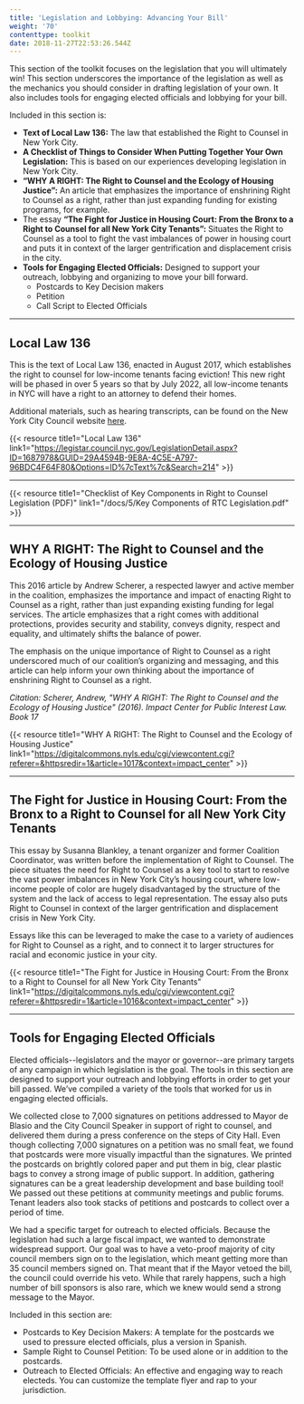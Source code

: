 ```yaml
---
title: 'Legislation and Lobbying: Advancing Your Bill'
weight: '70'
contenttype: toolkit
date: 2018-11-27T22:53:26.544Z
---
```

This section of the toolkit focuses on the legislation that you will ultimately win! This section underscores the importance of the legislation as well as the mechanics you should consider in drafting legislation of your own. It also includes tools for engaging elected officials and lobbying for your bill. 

Included in this section is:

* **Text of Local Law 136:** The law that established the Right to Counsel in New York City.
* **A Checklist of Things to Consider When Putting Together Your Own Legislation:** This is based on our experiences developing legislation in New York City.
* **“WHY A RIGHT: The Right to Counsel and the Ecology of Housing Justice”:** An article that emphasizes the importance of enshrining Right to Counsel as a right, rather than just expanding funding for existing programs, for example.  
* The essay **“The Fight for Justice in Housing Court: From the Bronx to a Right to Counsel for all New York City Tenants”:** Situates the Right to Counsel as a tool to fight the vast imbalances of power in housing court and puts it in context of the larger gentrification and displacement crisis in the city.
* **Tools for Engaging Elected Officials:** Designed to support your outreach, lobbying and organizing to move your bill forward.  
  * Postcards to Key Decision makers
  * Petition
  * Call Script to Elected Officials

<hr />

## Local Law 136

This is the text of Local Law 136, enacted in August 2017, which establishes the right to counsel for low-income tenants facing eviction! This new right will be phased in over 5 years so that by July 2022, all low-income tenants in NYC will have a right to an attorney to defend their homes.

Additional materials, such as hearing transcripts, can be found on the New York City Council website [here](http://legistar.council.nyc.gov/LegislationDetail.aspx?ID=1687978&GUID=29A4594B-9E8A-4C5E-A797-96BDC4F64F80&Options=ID%7cText%7c&Search=214). 

{{< resource title1="Local Law 136" link1="https://legistar.council.nyc.gov/LegislationDetail.aspx?ID=1687978&GUID=29A4594B-9E8A-4C5E-A797-96BDC4F64F80&Options=ID%7cText%7c&Search=214" >}}

<hr />

{{< resource title1="Checklist of Key Components in Right to Counsel Legislation (PDF)" link1="/docs/5/Key Components of RTC Legislation.pdf" >}}

<hr />

## WHY A RIGHT: The Right to Counsel and the Ecology of Housing Justice

This 2016 article by Andrew Scherer, a respected lawyer and active member in the coalition, emphasizes the importance and impact of enacting Right to Counsel as a right, rather than just expanding existing funding for legal services. The article emphasizes that a right comes with additional protections, provides security and stability, conveys dignity, respect and equality, and ultimately shifts the balance of power.  

The emphasis on the unique importance of Right to Counsel as a right underscored much of our coalition’s organizing and messaging, and this article can help inform your own thinking about the importance of enshrining Right to Counsel as a right.

_Citation: Scherer, Andrew, "WHY A RIGHT: The Right to Counsel and the Ecology of Housing Justice" (2016). Impact Center for Public Interest Law. Book 17_

{{< resource title1="WHY A RIGHT: The Right to Counsel and the Ecology of Housing Justice" link1="https://digitalcommons.nyls.edu/cgi/viewcontent.cgi?referer=&httpsredir=1&article=1017&context=impact_center" >}}

<hr />

## The Fight for Justice in Housing Court: From the Bronx to a Right to Counsel for all New York City Tenants

This essay by Susanna Blankley, a tenant organizer and former Coalition Coordinator, was  written before the implementation of Right to Counsel. The piece situates the need for Right to Counsel as a key tool to start to resolve the vast power imbalances in New York City’s housing court, where low-income people of color are hugely disadvantaged by the structure of the system and the lack of access to legal representation. The essay also puts Right to Counsel in context of the larger gentrification and displacement crisis in New York City.

Essays like this can be leveraged to make the case to a variety of audiences for Right to Counsel as a right, and to connect it to larger structures for racial and economic justice in your city.

{{< resource title1="The Fight for Justice in Housing Court: From the Bronx to a Right to Counsel for all New York City Tenants" link1="https://digitalcommons.nyls.edu/cgi/viewcontent.cgi?referer=&httpsredir=1&article=1016&context=impact_center" >}}

<hr />

## Tools for Engaging Elected Officials

Elected officials--legislators and the mayor or governor--are primary targets of any campaign in which legislation is the goal. The tools in this section are designed to support your outreach and lobbying efforts in order to get your bill passed. We’ve compiled a variety of the tools that worked for us in engaging elected officials.

We collected close to 7,000 signatures on petitions addressed to Mayor de Blasio and the City Council Speaker in support of right to counsel, and delivered them during a press conference on the steps of City Hall. Even though collecting 7,000 signatures on a petition was no small feat, we found that postcards were more visually impactful than the signatures. We printed the postcards on brightly colored paper and put them in big, clear plastic bags to convey a strong image of public support. In addition, gathering signatures can be a great leadership development and base building tool! We passed out these petitions at community meetings and public forums. Tenant leaders also took stacks of petitions and postcards to collect over a period of time.

We had a specific target for outreach to elected officials. Because the legislation had such a large fiscal impact, we wanted to demonstrate widespread support. Our goal was to have a veto-proof majority of city council members sign on to the legislation, which meant getting more than 35 council members signed on. That meant that if the Mayor vetoed the bill, the council could override his veto. While that rarely happens, such a high number of bill sponsors is also rare, which we knew would send a strong message to the Mayor. 

Included in this section are: 

* Postcards to Key Decision Makers: A template for the postcards we used to pressure elected officials, plus a version in Spanish.
* Sample Right to Counsel Petition: To be used alone or in addition to the postcards.
* Outreach to Elected Officials: An effective and engaging way to reach electeds. You can customize the template flyer and rap to your jurisdiction.
